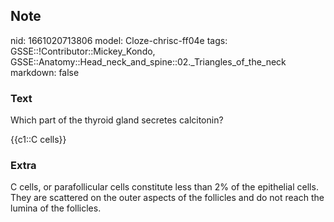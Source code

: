 ## Note
nid: 1661020713806
model: Cloze-chrisc-ff04e
tags: GSSE::!Contributor::Mickey_Kondo, GSSE::Anatomy::Head_neck_and_spine::02._Triangles_of_the_neck
markdown: false

### Text
Which part of the thyroid gland secretes calcitonin?
<div>
  {{c1::C cells}}
</div>

### Extra
C cells, or parafollicular cells constitute less than 2% of the epithelial cells. They are scattered on the outer aspects of the follicles and do not reach the lumina of the follicles.
